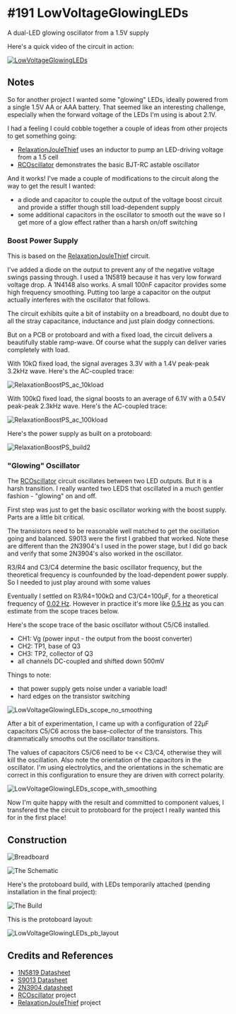 # #191 LowVoltageGlowingLEDs

A dual-LED glowing oscillator from a 1.5V supply

Here's a quick video of the circuit in action:

[![LowVoltageGlowingLEDs](https://img.youtube.com/vi/Epwdpe0EQ0Y/0.jpg)](https://www.youtube.com/watch?v=Epwdpe0EQ0Y)


## Notes

So for another project I wanted some "glowing" LEDs, ideally powered from a single 1.5V AA or AAA battery.
That seemed like an interesting challenge, especially when the forward voltage of the LEDs I'm using is about 2.1V.

I had a feeling I could cobble together a couple of ideas from other projects to get something going:
* [RelaxationJouleThief](../RelaxationJouleThief) uses an inductor to pump an LED-driving voltage from a 1.5 cell
* [RCOscillator](../RCOscillator) demonstrates the basic BJT-RC astable oscillator

And it works! I've made a couple of modifications to the circuit along the way to get the result I wanted:
* a diode and capacitor to couple the output of the voltage boost circuit and provide a stiffer though still load-dependent supply
* some additional capacitors in the oscillator to smooth out the wave so I get more of a glow effect rather than a harsh on/off switching

### Boost Power Supply

This is based on the [RelaxationJouleThief](../RelaxationJouleThief) circuit.

I've added a diode on the output to prevent any of the negative voltage swings passing through.
I used a 1N5819 because it has very low forward voltage drop. A 1N4148 also works.
A small 100nF capacitor provides some high frequency smoothing.
Putting too large a capacitor on the output actually interferes with the oscillator that follows.

The circuit exhibits quite a bit of instabiity on a breadboard, no doubt due to all the stray capacitance, inductance and just plain dodgy connections.

But on a PCB or protoboard and with a fixed load, the circuit delivers a beautifully stable ramp-wave.
Of course what the supply can deliver varies completely with load.

With 10kΩ fixed load, the signal averages 3.3V with a 1.4V peak-peak 3.2kHz wave. Here's the AC-coupled trace:

![RelaxationBoostPS_ac_10kload](./assets/RelaxationBoostPS_ac_10kload.gif?raw=true)

With 100kΩ fixed load, the signal boosts to an average of 6.1V with a 0.54V peak-peak 2.3kHz wave. Here's the AC-coupled trace:

![RelaxationBoostPS_ac_100kload](./assets/RelaxationBoostPS_ac_100kload.gif?raw=true)

Here's the power supply as built on a protoboard:

![RelaxationBoostPS_build2](./assets/RelaxationBoostPS_build2.jpg?raw=true)

### "Glowing" Oscillator

The [RCOscillator](../RCOscillator) circuit oscillates between two LED outputs. But it is a harsh transition.
I really wanted two LEDS that oscillated in a much gentler fashion - "glowing" on and off.

First step was just to get the basic oscillator working with the boost supply. Parts are a little bit critical.

The transistors need to be reasonable well matched to get the oscillation going and balanced.
S9013 were the first I grabbed that worked. Note these are different than the 2N3904's I used in the power stage,
but I did go back and verify that some 2N3904's also worked in the oscillator.

R3/R4 and C3/C4 determine the basic oscillator frequency, but the theoretical frequency is counfounded by the load-dependent power supply.
So I needed to just play around with some values

Eventually I settled on R3/R4=100kΩ and C3/C4=100μF, for a theoretical frequency of
[0.02 Hz](https://www.wolframalpha.com/input/?i=%28ln%282%29+*+%28+100000+*+100*10^-6+%2B+100000+*+100*10^-6+%29%29^-1).
However in practice it's more like [0.5 Hz](https://www.wolframalpha.com/input/?i=1%2F%289*0.2s%29) as you can estimate from the scope traces below.

Here's the scope trace of the basic oscillator without C5/C6 installed.
* CH1: Vg (power input - the output from the boost converter)
* CH2: TP1, base of Q3
* CH3: TP2, collector of Q3
* all channels DC-coupled and shifted down 500mV

Things to note:
* that power supply gets noise under a variable load!
* hard edges on the transistor switching

![LowVoltageGlowingLEDs_scope_no_smoothing](./assets/LowVoltageGlowingLEDs_scope_no_smoothing.gif?raw=true)

After a bit of experimentation, I came up with a configuration of 22µF capacitors C5/C6 across the base-collector of the transistors.
This drammatically smooths out the oscillator transitions.

The values of capacitors C5/C6 need to be << C3/C4, otherwise they will kill the oscillation.
Also note the orientation of the capacitors in the oscillator. I'm using electrolytics, and the orientations in the schematic are correct
in this configuration to ensure they are driven with correct polarity.

![LowVoltageGlowingLEDs_scope_with_smoothing](./assets/LowVoltageGlowingLEDs_scope_with_smoothing.gif?raw=true)

Now I'm quite happy with the result and committed to component values,
I transfered the the circuit to protoboard for the project I really wanted this for in the first place!

## Construction

![Breadboard](./assets/LowVoltageGlowingLEDs_bb.jpg?raw=true)

![The Schematic](./assets/LowVoltageGlowingLEDs_schematic.jpg?raw=true)

Here's the protoboard build, with LEDs temporarily attached (pending installation in the final project):

![The Build](./assets/LowVoltageGlowingLEDs_build.jpg?raw=true)

This is the protoboard layout:

![LowVoltageGlowingLEDs_pb_layout](./assets/LowVoltageGlowingLEDs_pb_layout.jpg?raw=true)

## Credits and References
* [1N5819 Datasheet](https://www.futurlec.com/Diodes/1N5819.shtml)
* [S9013 Datasheet](https://www.futurlec.com/Transistors/S9013.shtml)
* [2N3904 datasheet](https://www.futurlec.com/Transistors/2N3904.shtml)
* [RCOscillator](../RCOscillator) project
* [RelaxationJouleThief](../RelaxationJouleThief) project


